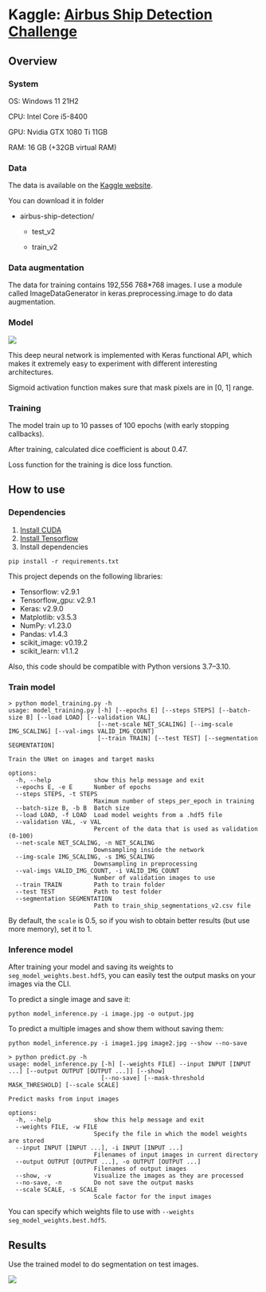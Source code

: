 # Kaggle: [Airbus Ship Detection Challenge](https://www.kaggle.com/c/airbus-ship-detection)

## Overview

### System
OS: Windows 11 21H2

CPU: Intel Core i5-8400

GPU: Nvidia GTX 1080 Ti 11GB

RAM: 16 GB (+32GB virtual RAM)

### Data

The data is available on the [Kaggle website](https://www.kaggle.com/competitions/airbus-ship-detection/data).

You can download it in folder

+ airbus-ship-detection/

  + test_v2 

  + train_v2

### Data augmentation

The data for training contains 192,556 768*768 images. I use a module called ImageDataGenerator in keras.preprocessing.image to do data augmentation.

### Model

<img src="./imgs/u-net architecture.png">

This deep neural network is implemented with Keras functional API, which makes it extremely easy to experiment with different interesting architectures.

Sigmoid activation function makes sure that mask pixels are in [0, 1] range.

### Training

The model train up to 10 passes of 100 epochs (with early stopping callbacks).

After training, calculated dice coefficient is about 0.47.

Loss function for the training is dice loss function.

## How to use

### Dependencies

1. [Install CUDA](https://developer.nvidia.com/cuda-downloads)
2. [Install Tensorflow](https://www.tensorflow.org/install)
3. Install dependencies

`pip install -r requirements.txt`

This project depends on the following libraries:

- Tensorflow: v2.9.1
- Tensorflow_gpu: v2.9.1
- Keras: v2.9.0
- Matplotlib: v3.5.3
- NumPy: v1.23.0
- Pandas: v1.4.3
- scikit_image: v0.19.2
- scikit_learn: v1.1.2

Also, this code should be compatible with Python versions 3.7–3.10.

### Train model

```console
> python model_training.py -h
usage: model_training.py [-h] [--epochs E] [--steps STEPS] [--batch-size B] [--load LOAD] [--validation VAL]
                         [--net-scale NET_SCALING] [--img-scale IMG_SCALING] [--val-imgs VALID_IMG_COUNT]
                         [--train TRAIN] [--test TEST] [--segmentation SEGMENTATION]

Train the UNet on images and target masks

options:
  -h, --help            show this help message and exit
  --epochs E, -e E      Number of epochs
  --steps STEPS, -t STEPS
                        Maximum number of steps_per_epoch in training
  --batch-size B, -b B  Batch size
  --load LOAD, -f LOAD  Load model weights from a .hdf5 file
  --validation VAL, -v VAL
                        Percent of the data that is used as validation (0-100)
  --net-scale NET_SCALING, -n NET_SCALING
                        Downsampling inside the network
  --img-scale IMG_SCALING, -s IMG_SCALING
                        Downsampling in preprocessing
  --val-imgs VALID_IMG_COUNT, -i VALID_IMG_COUNT
                        Number of validation images to use
  --train TRAIN         Path to train folder
  --test TEST           Path to test folder
  --segmentation SEGMENTATION
                        Path to train_ship_segmentations_v2.csv file
```

By default, the `scale` is 0.5, so if you wish to obtain better results (but use more memory), set it to 1.

### Inference model

After training your model and saving its weights to `seg_model_weights.best.hdf5`, you can easily test the output masks on your images via the CLI.

To predict a single image and save it:

`python model_inference.py -i image.jpg -o output.jpg`

To predict a multiple images and show them without saving them:

`python model_inference.py -i image1.jpg image2.jpg --show --no-save`

```console
> python predict.py -h
usage: model_inference.py [-h] [--weights FILE] --input INPUT [INPUT ...] [--output OUTPUT [OUTPUT ...]] [--show]
                          [--no-save] [--mask-threshold MASK_THRESHOLD] [--scale SCALE]

Predict masks from input images

options:
  -h, --help            show this help message and exit
  --weights FILE, -w FILE
                        Specify the file in which the model weights are stored
  --input INPUT [INPUT ...], -i INPUT [INPUT ...]
                        Filenames of input images in current directory
  --output OUTPUT [OUTPUT ...], -o OUTPUT [OUTPUT ...]
                        Filenames of output images
  --show, -v            Visualize the images as they are processed
  --no-save, -n         Do not save the output masks
  --scale SCALE, -s SCALE
                        Scale factor for the input images
```

You can specify which weights file to use with `--weights seg_model_weights.best.hdf5`.

## Results

Use the trained model to do segmentation on test images.

![](./imgs/validation.png)
